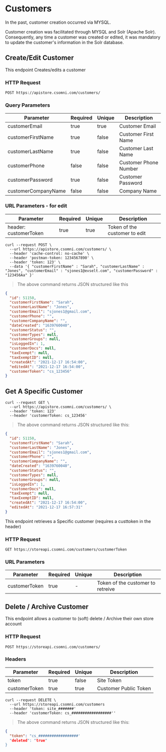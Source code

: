 # Customers

<!-- Previous Customer Creation Scenario -->

In the past, customer creation occurred via MYSQL.

<!-- Updated Changes Implemented as of April 4, 2024 by Baseer -->

Customer creation was facilitated through MYSQL and Solr (Apache Solr). Consequently, any time a customer was created or edited, it was mandatory to update the customer's information in the Solr database.

## Create/Edit Customer

This endpoint Creates/edits a customer

### HTTP Request

`POST https://apistore.csomni.com/customers/`

### Query Parameters

| Parameter           | Required | Unique | Description           |
| ------------------- | -------- | ------ | --------------------- |
| customerEmail       | true     | true   | Customer Email        |
| customerFirstName   | true     | false  | Customer First Name   |
| customerLastName    | true     | false  | Customer Last Name    |
| customerPhone       | false    | false  | Customer Phone Number |
| customerPassword    | true     | false  | Customer Password     |
| customerCompanyName | false    | false  | Company Name          |

### URL Parameters - for edit

| Parameter             | Required | Unique | Description                   |
| --------------------- | -------- | ------ | ----------------------------- |
| header: customerToken | true     | true   | Token of the customer to edit |

```shell
curl --request POST \
  --url https://apistore.csomni.com/customers/ \
  --header 'cache-control: no-cache' \
  --header 'postman-token: 1234567890' \
  --header 'token: 123' \
  --data '{ "customerFirstName" : "Sarah", "customerLastName" : "Jones", "customerEmail" : "sjones1@evselt.com", "customerPassword" : "123456Aa" }'

```

> The above command returns JSON structured like this

```json
{
  "id": 51150,
  "customerFirstName": "Sarah",
  "customerLastName": "Jones",
  "customerEmail": "sjones1@gmail.com",
  "customerPhone": "",
  "customerCompanyName": "",
  "dateCreated": "1639760040",
  "customerStatus": "",
  "customerTypes": null,
  "customerGroups": null,
  "isLoggedIn": 1,
  "customerDocs": null,
  "taxExempt": null,
  "taxExemptID": null,
  "createdAt": "2021-12-17 16:54:00",
  "editedAt": "2021-12-17 16:54:00",
  "customerToken": "cs_123456"
}
```

## Get A Specific Customer

```shell
curl --request GET \
  --url https://apistore.csomni.com/customers/ \
  --header 'token: 123'
  --header 'customerToken: cs_123456'
```

> The above command returns JSON structured like this:

```json
{
  "id": 51150,
  "customerFirstName": "Sarah",
  "customerLastName": "Jones",
  "customerEmail": "sjones1@gmail.com",
  "customerPhone": "",
  "customerCompanyName": "",
  "dateCreated": "1639760040",
  "customerStatus": "",
  "customerTypes": null,
  "customerGroups": null,
  "isLoggedIn": 1,
  "customerDocs": null,
  "taxExempt": null,
  "taxExemptID": null,
  "createdAt": "2021-12-17 16:54:00",
  "editedAt": "2021-12-17 16:57:31"
}
```

This endpoint retrieves a Specific customer (requires a custtoken in the header)

### HTTP Request

`GET https://storeapi.csomni.com/customers/customerToken`


### URL Parameters

| Parameter     | Required | Unique | Description                       |
| ------------- | -------- | ------ | --------------------------------- |
| customerToken | true     | -      | Token of the customer to retreive |






## Delete / Archive Customer

This endpoint allows a customer to (soft) delete / Archive their own store account

### HTTP Request

`POST https://storeapi.csomni.com/customers/`

### Headers

| Parameter           | Required | Unique | Description           |
| ------------------- | -------- | ------ | --------------------- |
| token               | true     | false  | Site Token            |
| customerToken       | true     | true   | Customer Public Token  |


```shell
curl --request DELETE \
  --url https://storeapi.csomni.com/customers
  --header 'token: site_#######'
  --header 'customerToken: cs_##################''
```

> The above command returns JSON structured like this:

```json
{
  "token": "cs_##################'
  "deleted": "true"
}
```

